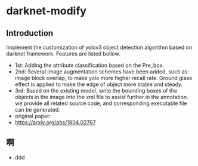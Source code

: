 # darknet-modify
## Introduction
Implement the customization of yolov3 object detection algorithm based on darknet framework. Features are listed bollow.
* 1st: Adding the attribute classification based on the Pre_box. 
* 2nd: Several image augmentation schemes have been added, such as: image block overlap, to make yolo more higher recall rate. Ground glass effect is applied to make the edge of object more stable and steady.
* 3rd: Based on the existing model, write the bounding boxes of the objects in the image into the xml file to assist further in the annotation.
we provide all related source code, and corresponding executable file can be generated.
* original paper:
* https://arxiv.org/abs/1804.02767
## 啊
* ddd
